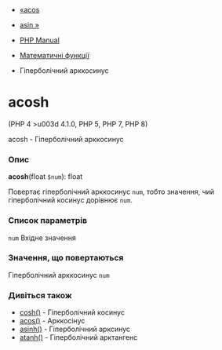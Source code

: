 - [«acos](function.acos.md)
- [asin »](function.asin.md)

- [PHP Manual](index.md)
- [Математичні функції](ref.math.md)
- Гіперболічний арккосинус

# acosh

(PHP 4 \>u003d 4.1.0, PHP 5, PHP 7, PHP 8)

acosh - Гіперболічний арккосинус

### Опис

**acosh**(float `$num`): float

Повертає гіперболічний арккосинус `num`, тобто значення, чий
гіперболічний косинус дорівнює `num`.

### Список параметрів

`num`
Вхідне значення

### Значення, що повертаються

Гіперболічний арккосинус `num`

### Дивіться також

- [cosh()](function.cosh.md) - Гіперболічний косинус
- [acos()](function.acos.md) - Арккосінус
- [asinh()](function.asinh.md) - Гіперболічний арксинус
- [atanh()](function.atanh.md) - Гіперболічний арктангенс
